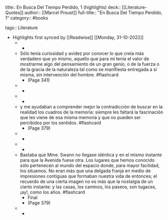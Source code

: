 title:: En Busca Del Tiempo Perdido, 1 (highlights)
deck:: [[Literature-Quotes]]
author:: [[Marcel Proust]]
full-title:: "En Busca Del Tiempo Perdido, 1"
category:: #books

tags:: Literature

- Highlights first synced by [[Readwise]] [[Monday, 31-10-2022]]
	- -
	- Sólo tenía curiosidad y avidez por conocer lo que creía más verdadero que yo mismo, aquello que para mí tenía el valor de mostrarme algo del pensamiento de un gran genio, o de la fuerza o de la gracia de la naturaleza tal como se manifiesta entregada a sí misma, sin intervención del hombre. #flashcard
		- (Page 341)
	- -
	- -
	- y me ayudaban a comprender mejor la contradicción de buscar en la realidad los cuadros de la memoria: siempre les faltará la fascinación que les viene de esa misma memoria y que no pueden ser percibidos por los sentidos. #flashcard
		- (Page 379)
	- -
	- -
	- Bastaba que Mme. Swann no llegase idéntica y en el mismo instante para que la Avenida fuese otra. Los lugares que hemos conocido sólo pertenecen al mundo del espacio donde, para mayor facilidad, los situamos. No eran más que una delgada franja en medio de impresiones contiguas que formaban nuestra
	  vida de entonces; el recuerdo de una cierta imagen no es más que la nostalgia de un cierto instante: y las casas, los caminos, los paseos, son tugaces, ¡ay!, como los años. #flashcard
		- Final
		- (Page 379)
	- -